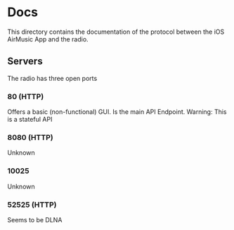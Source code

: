 # Docs
This directory contains the documentation of the protocol between the iOS AirMusic App and the radio.

## Servers
The radio has three open ports

### 80 (HTTP)
Offers a basic (non-functional) GUI. Is the main API Endpoint. Warning: This is a stateful API

### 8080 (HTTP)
Unknown

### 10025
Unknown

### 52525 (HTTP)
Seems to be DLNA
